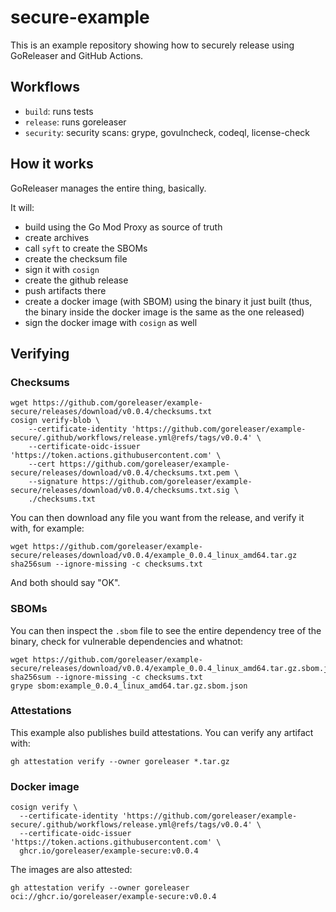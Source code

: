 # secure-example

This is an example repository showing how to securely release using GoReleaser
and GitHub Actions.

## Workflows

- `build`: runs tests
- `release`: runs goreleaser
- `security`: security scans: grype, govulncheck, codeql, license-check

## How it works

GoReleaser manages the entire thing, basically.

It will:

- build using the Go Mod Proxy as source of truth
- create archives
- call `syft` to create the SBOMs
- create the checksum file
- sign it with `cosign`
- create the github release
- push artifacts there
- create a docker image (with SBOM) using the binary it just built (thus, the binary inside the docker image is the same as the one released)
- sign the docker image with `cosign` as well

## Verifying

### Checksums

```shell
wget https://github.com/goreleaser/example-secure/releases/download/v0.0.4/checksums.txt
cosign verify-blob \
    --certificate-identity 'https://github.com/goreleaser/example-secure/.github/workflows/release.yml@refs/tags/v0.0.4' \
    --certificate-oidc-issuer 'https://token.actions.githubusercontent.com' \
    --cert https://github.com/goreleaser/example-secure/releases/download/v0.0.4/checksums.txt.pem \
    --signature https://github.com/goreleaser/example-secure/releases/download/v0.0.4/checksums.txt.sig \
    ./checksums.txt
```

You can then download any file you want from the release, and verify it with, for example:

```shell
wget https://github.com/goreleaser/example-secure/releases/download/v0.0.4/example_0.0.4_linux_amd64.tar.gz
sha256sum --ignore-missing -c checksums.txt
```

And both should say "OK".

### SBOMs

You can then inspect the `.sbom` file to see the entire dependency tree of the binary, check for vulnerable dependencies and whatnot:

```shell
wget https://github.com/goreleaser/example-secure/releases/download/v0.0.4/example_0.0.4_linux_amd64.tar.gz.sbom.json
sha256sum --ignore-missing -c checksums.txt
grype sbom:example_0.0.4_linux_amd64.tar.gz.sbom.json
```

### Attestations

This example also publishes build attestations.
You can verify any artifact with:

```shell
gh attestation verify --owner goreleaser *.tar.gz
```

### Docker image

```shell
cosign verify \
  --certificate-identity 'https://github.com/goreleaser/example-secure/.github/workflows/release.yml@refs/tags/v0.0.4' \
  --certificate-oidc-issuer 'https://token.actions.githubusercontent.com' \
  ghcr.io/goreleaser/example-secure:v0.0.4
```

The images are also attested:

```shell
gh attestation verify --owner goreleaser oci://ghcr.io/goreleaser/example-secure:v0.0.4
```
